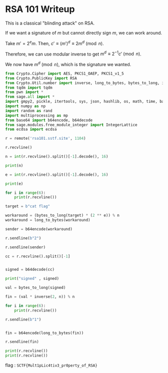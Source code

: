 # RSA 101 Writeup

This is a classical "blinding attack" on RSA. 

If we want a signature of $m$ but cannot directly sign $m$, we can work around.

Take $m' = 2^e m$. Then, $c' \equiv (m')^d \equiv 2 m^d \pmod{n}$.

Therefore, we can use modular inverse to get $m^d \equiv 2^{-1} c' \pmod{n}$.

We now have $m^d \pmod{n}$, which is the signature we wanted. 

```py
from Crypto.Cipher import AES, PKCS1_OAEP, PKCS1_v1_5
from Crypto.PublicKey import RSA
from Crypto.Util.number import inverse, long_to_bytes, bytes_to_long, isPrime, getPrime, GCD
from tqdm import tqdm
from pwn import *
from sage.all import *
import gmpy2, pickle, itertools, sys, json, hashlib, os, math, time, base64, binascii, string, re, struct, datetime, subprocess
import numpy as np
import random as rand
import multiprocessing as mp
from base64 import b64encode, b64decode
from sage.modules.free_module_integer import IntegerLattice
from ecdsa import ecdsa

r = remote('rsa101.sstf.site', 1104)

r.recvline()

n = int(r.recvline().split()[-1].decode(), 16)

print(n)

e = int(r.recvline().split()[-1].decode(), 16)

print(e)

for i in range(6):
    print(r.recvline())

target = b"cat flag"

workaround = (bytes_to_long(target) * (2 ** e)) % n
workaround = long_to_bytes(workaround)

sender = b64encode(workaround)

r.sendline(b"2")

r.sendline(sender)

cc = r.recvline().split()[-1]


signed = b64decode(cc)

print("signed" , signed)

val = bytes_to_long(signed)

fin = (val * inverse(2, n)) % n

for i in range(6):
    print(r.recvline())

r.sendline(b"1")


fin = b64encode(long_to_bytes(fin))

r.sendline(fin)

print(r.recvline())
print(r.recvline())
```

flag : ``SCTF{Mult1pLic4tiv3_pr0perty_of_RSA}``
